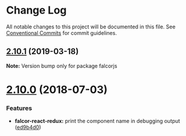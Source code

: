 # Change Log

All notable changes to this project will be documented in this file.
See [Conventional Commits](https://conventionalcommits.org) for commit guidelines.

<a name="2.10.1"></a>
## [2.10.1](https://github.com/graphistry/falcor/compare/v2.10.0...v2.10.1) (2019-03-18)




**Note:** Version bump only for package falcorjs

<a name="2.10.0"></a>
# [2.10.0](https://github.com/graphistry/falcor/compare/v2.9.20...v2.10.0) (2018-07-03)


### Features

* **falcor-react-redux:** print the component name in debugging output ([ed9b4d0](https://github.com/graphistry/falcor/commit/ed9b4d0))
